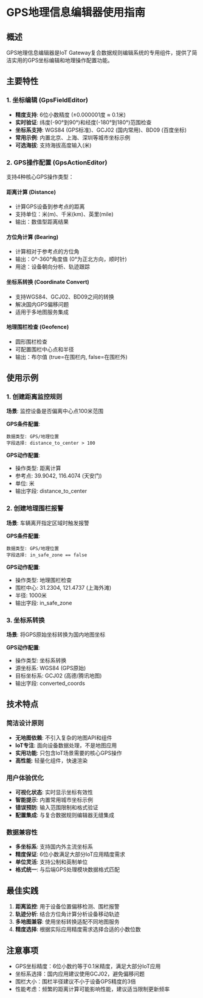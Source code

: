 # GPS地理信息编辑器使用指南

## 概述

GPS地理信息编辑器是IoT Gateway复合数据规则编辑系统的专用组件，提供了简洁实用的GPS坐标编辑和地理操作配置功能。

## 主要特性

### 1. 坐标编辑 (GpsFieldEditor)
- **精度支持**: 6位小数精度 (±0.000001度 ≈ 0.1米)
- **实时验证**: 纬度(-90°到90°)和经度(-180°到180°)范围检查
- **坐标系支持**: WGS84 (GPS标准)、GCJ02 (国内常用)、BD09 (百度坐标)
- **常用示例**: 内置北京、上海、深圳等城市坐标示例
- **可选海拔**: 支持海拔高度输入(米)

### 2. GPS操作配置 (GpsActionEditor)
支持4种核心GPS操作类型：

#### 距离计算 (Distance)
- 计算GPS设备到参考点的距离
- 支持单位：米(m)、千米(km)、英里(mile)
- 输出：数值型距离结果

#### 方位角计算 (Bearing)
- 计算相对于参考点的方位角
- 输出：0°-360°角度值 (0°为正北方向，顺时针)
- 用途：设备朝向分析、轨迹跟踪

#### 坐标系转换 (Coordinate Convert)
- 支持WGS84、GCJ02、BD09之间的转换
- 解决国内GPS偏移问题
- 适用于多地图服务集成

#### 地理围栏检查 (Geofence)
- 圆形围栏检查
- 可配置围栏中心点和半径
- 输出：布尔值 (true=在围栏内, false=在围栏外)

## 使用示例

### 1. 创建距离监控规则

**场景**: 监控设备是否偏离中心点100米范围

**GPS条件配置**:
```
数据类型: GPS/地理位置
字段选择: distance_to_center > 100
```

**GPS动作配置**:
- 操作类型: 距离计算
- 参考点: 39.9042, 116.4074 (天安门)
- 单位: 米
- 输出字段: distance_to_center

### 2. 创建地理围栏报警

**场景**: 车辆离开指定区域时触发报警

**GPS条件配置**:
```
数据类型: GPS/地理位置  
字段选择: in_safe_zone == false
```

**GPS动作配置**:
- 操作类型: 地理围栏检查
- 围栏中心: 31.2304, 121.4737 (上海外滩)
- 半径: 1000米
- 输出字段: in_safe_zone

### 3. 坐标系转换

**场景**: 将GPS原始坐标转换为国内地图坐标

**GPS动作配置**:
- 操作类型: 坐标系转换
- 源坐标系: WGS84 (GPS原始)
- 目标坐标系: GCJ02 (高德/腾讯地图)
- 输出字段: converted_coords

## 技术特点

### 简洁设计原则
- **无地图依赖**: 不引入复杂的地图API和组件
- **IoT专注**: 面向设备数据处理，不是地图应用
- **实用功能**: 只包含IoT场景需要的核心GPS操作
- **高性能**: 轻量化组件，快速渲染

### 用户体验优化
- **可视化状态**: 实时显示坐标有效性
- **智能提示**: 内置常用城市坐标示例
- **错误预防**: 输入范围限制和格式验证
- **配置集成**: 与复合数据规则编辑器无缝集成

### 数据兼容性
- **多坐标系**: 支持国内外主流坐标系
- **精度保证**: 6位小数满足大部分IoT应用精度需求
- **单位灵活**: 支持公制和英制单位
- **格式统一**: 与后端GPS处理模块数据格式匹配

## 最佳实践

1. **距离监控**: 用于设备位置偏移检测、围栏报警
2. **轨迹分析**: 结合方位角计算分析设备移动轨迹
3. **多地图兼容**: 使用坐标转换适配不同地图服务
4. **精度选择**: 根据实际应用精度需求选择合适的小数位数

## 注意事项

- GPS坐标精度：6位小数约等于0.1米精度，满足大部分IoT应用
- 坐标系选择：国内应用建议使用GCJ02，避免偏移问题
- 围栏大小：围栏半径建议不小于设备GPS精度的3倍
- 性能考虑：频繁的距离计算可能影响性能，建议适当限制更新频率